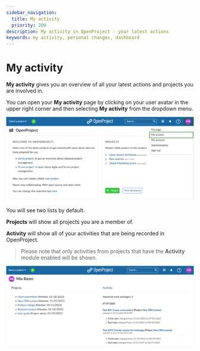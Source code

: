 ```yaml
---
sidebar_navigation:
  title: My activity
  priority: 200
description: My activity in OpenProject - your latest actions
keywords: my activity, personal changes, dashboard
---
```


# My activity

**My activity** gives you an overview of all your latest actions and projects you are involved in.

You can open your **My activity** page by clicking on your user avatar in the upper right corner and then selecting **My activity** from the dropdown menu.

![Navigate to My Activity Page](openproject_select_my_actvity.png)

You will see two lists by default.

**Projects** will show all projects you are a member of.

**Activity** will show all of your activities that are being recorded in OpenProject.

>Please note that only activities from projects that have the **Activity** module enabled will be shown.

![My activity page](openproject_my_activity_overview.png)
